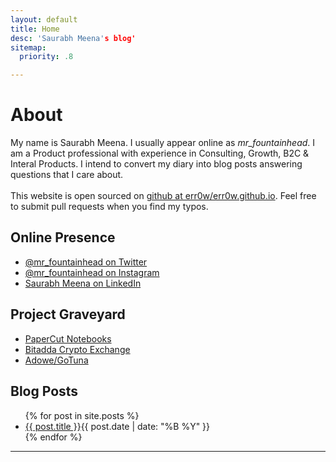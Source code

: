 ```yaml
---
layout: default
title: Home
desc: 'Saurabh Meena's blog'
sitemap:
  priority: .8

---
```


# About

<div itemscope itemtype="http://data-vocabulary.org/Person">
My name is <span itemprop="name">Saurabh Meena</span>. I usually appear online as <em itemprop="nickname">mr_fountainhead</em>. I am a <span itemprop='role'>Product professional</span> with experience in Consulting, Growth, B2C & Interal Products. I intend to convert my diary into blog posts answering questions that I care about.
</div>


<br>
<div>
This website is open sourced on <a href="https://github.com/err0w/err0w.github.io">github at err0w/err0w.github.io</a>. Feel free to submit pull requests when you find my typos.
</div>


## Online Presence

- <a rel="me" href="{{ site.twitter }}" title="Saurabh Meena's Twitter ">@mr_fountainhead on Twitter</a>
- <a rel="me" href="{{ site.instagram }}" title="Saurabh's insta">@mr_fountainhead on Instagram</a>
- <a rel="me" href="{{ site.linkedin }}" title="Saurabh's linkedin">Saurabh Meena on LinkedIn</a>

## Project Graveyard
- <a rel="me" href="https://www.facebook.com/papercutnotebooks/" title="Papercut">PaperCut Notebooks</a>
- <a rel="me" href="http://bitadda-crypto.weebly.com/" title="BitAdda">Bitadda Crypto Exchange</a>
- <a rel="me" href="https://sourabhmeena381.wixsite.com/adowe" title="AdoWe">Adowe/GoTuna</a>

## Blog Posts

<ul class="features">
{% for post in site.posts  %}
    <li><a href="{{ post.url }}">{{ post.title }}</a><span class="date">{{ post.date | date: "%B %Y"  }}</span></li>
{% endfor %}
</ul>
<hr>
